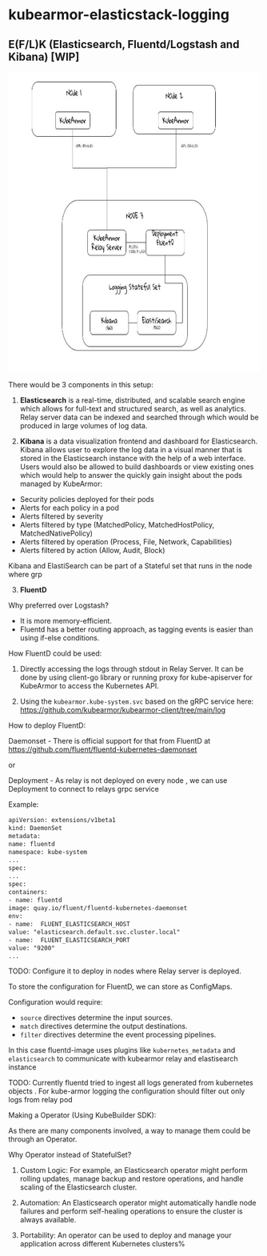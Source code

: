 # kubearmor-elasticstack-logging


## E(F/L)K (Elasticsearch, Fluentd/Logstash and Kibana) [WIP]

<img src="./assets/ka-efk.jpg" alt="example image" width="900" height="600">


There would be 3 components in this setup:

1. **Elasticsearch** is a real-time, distributed, and scalable search engine which allows for full-text and structured search, as well as analytics. Relay server data can be indexed and searched through which would be produced in large volumes of log data.

2. **Kibana** is a data visualization frontend and dashboard for Elasticsearch. Kibana allows user to explore the log data in a visual manner that is stored in the Elasticsearch instance with the help of a web interface. Users would also be allowed to build dashboards or view existing ones which would help to answer the quickly gain insight about the pods managed by KubeArmor:

- Security policies deployed for their pods
- Alerts for each policy in a pod
- Alerts filtered by severity
- Alerts filtered by type (MatchedPolicy, MatchedHostPolicy, MatchedNativePolicy)
- Alerts filtered by operation (Process, File, Network, Capabilities)
- Alerts filtered by action (Allow, Audit, Block)

Kibana and ElastiSearch can be part of a Stateful set that runs in the node where grp

3. **FluentD**

Why preferred over Logstash?

- It is more memory-efficient.
- Fluentd has a better routing approach, as tagging events is easier than using if-else conditions.

How FluentD could be used:

1. Directly accessing the logs through stdout in Relay Server. It can be done by using client-go library or running proxy for kube-apiserver for KubeArmor to access the Kubernetes API.

2. Using the `kubearmor.kube-system.svc` based on the gRPC service here: https://github.com/kubearmor/kubearmor-client/tree/main/log

How to deploy FluentD:

Daemonset - There is official support for that from FluentD at https://github.com/fluent/fluentd-kubernetes-daemonset

or

Deployment - As relay is not deployed on every node , we can use Deployment to connect to relays grpc service 

Example:

```
apiVersion: extensions/v1beta1
kind: DaemonSet
metadata:
name: fluentd
namespace: kube-system
...
spec:
...
spec:
containers:
- name: fluentd
image: quay.io/fluent/fluentd-kubernetes-daemonset
env:
- name:  FLUENT_ELASTICSEARCH_HOST
value: "elasticsearch.default.svc.cluster.local"
- name:  FLUENT_ELASTICSEARCH_PORT
value: "9200"
...
```

TODO: Configure it to deploy in nodes where Relay server is deployed.

To store the configuration for FluentD, we can store as ConfigMaps.

Configuration would require:

- `source` directives determine the input sources.
- `match` directives determine the output destinations.
- `filter` directives determine the event processing pipelines.

In this case fluentd-image uses plugins like ```kubernetes_metadata``` and ```elasticsearch``` to communicate with kubearmor relay and elastisearch instance 

TODO: Currently fluentd tried to ingest all logs generated from kubernetes objects . For kube-armor logging the configuration should filter out only logs from relay pod 

Making a Operator (Using KubeBuilder SDK):

As there are many components involved, a way to manage them could be through an Operator.

Why Operator instead of StatefulSet?

1. Custom Logic: For example, an Elasticsearch operator might perform rolling updates, manage backup and restore operations, and handle scaling of the Elasticsearch cluster.

2. Automation: An Elasticsearch operator might automatically handle node failures and perform self-healing operations to ensure the cluster is always available.

3. Portability: An operator can be used to deploy and manage your application across different Kubernetes clusters%
